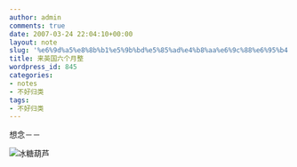 ```yaml
---
author: admin
comments: true
date: 2007-03-24 22:04:10+00:00
layout: note
slug: '%e6%9d%a5%e8%8b%b1%e5%9b%bd%e5%85%ad%e4%b8%aa%e6%9c%88%e6%95%b4'
title: 来英国六个月整
wordpress_id: 845
categories:
- notes
- 不好归类
tags:
- 不好归类
---
```


想念－－

![冰糖葫芦](http://farm1.static.flickr.com/175/413135802_96a03b2d03_m.jpg)
